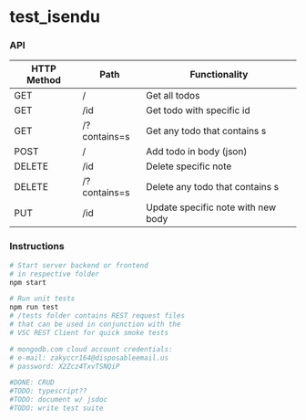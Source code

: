 # test_isendu
### API
| HTTP Method | Path         | Functionality                        |
|-------------|--------------|--------------------------------------|
| GET         | /            | Get all todos                        |
| GET         | /id          | Get todo with specific id            |
| GET         | /?contains=s | Get any todo that contains s         |
| POST        | /            | Add todo in body (json)              |
| DELETE      | /id          | Delete specific note                 |
| DELETE      | /?contains=s | Delete any todo that contains s      |
| PUT         | /id          | Update specific note with new body   |

### Instructions
```bash
# Start server backend or frontend
# in respective folder
npm start

# Run unit tests
npm run test
# /tests folder contains REST request files
# that can be used in conjunction with the 
# VSC REST Client for quick smoke tests

# mongodb.com cloud account credentials:
# e-mail: zakyccr164@disposableemail.us
# password: X2Zcz4TxvTSNQiP

#DONE: CRUD
#TODO: typescript??
#TODO: document w/ jsdoc
#TODO: write test suite
```